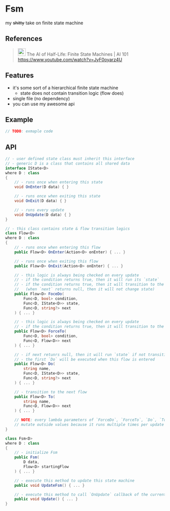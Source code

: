 # Fsm

my ~~shitty~~ take on finite state machine

## References

> <img width="24px" src="https://yt3.ggpht.com/ytc/AKedOLQMDfbOQvRp6eZg9qu0v8p_iN5mgIge9D-gTAMjmA=s48-c-k-c0x00ffffff-no-rj"></img> The AI of Half-Life: Finite State Machines | AI 101\
> <https://www.youtube.com/watch?v=JyF0oyarz4U>

## Features

- it's some sort of a hierarchical finite state machine
    - state does not contain transition logic (flow does)
- single file (no dependency)
- you can use my awesome api

## Example

```csharp
// TODO: exmaple code
```

## API

```csharp
// - user defined state class must inherit this interface
// - generic D is a class that contains all shared data
interface IState<D>
where D : class
{
    // - runs once when entering this state
    void OnEnter(D data) { }

    // - runs once when exiting this state
    void OnExit(D data) { }

    // - runs every update
    void OnUpdate(D data) { }
}
```

```csharp
// - this class contains state & flow transition logics
class Flow<D>
where D : class
{
    // - runs once when entering this flow
    public Flow<D> OnEnter(Action<D> onEnter) { ... }

    // - runs once when exiting this flow
    public Flow<D> OnExit(Action<D> onEnter) { ... }

    // - this logic is always being checked on every update
    // - if the condition returns true, then it will run its `state`
    // - if the condition returns true, then it will transition to the `next`
    //   (when `next` returns null, then it will not change state)
    public Flow<D> FoceDo(
        Func<D, bool> condition,
        Func<D, IState<D>> state,
        Func<D, string?> next
    ) { ... }

    // - this logic is always being checked on every update
    // - if the condition returns true, then it will transition to the next flow
    public Flow<D> ForceTo(
        Func<D, bool> condition,
        Func<D, Flow<D>> next
    ) { ... }

    // - if next retunrs null, then it will run `state` if not transition to `next`
    // - the first `Do` will be executed when this flow is entered
    public Flow<D> Do(
        string name,
        Func<D, IState<D>> state,
        Func<D, string?> next
    ) { ... }

    // - transition to the next flow
    public Flow<D> To(
        string name,
        Func<D, Flow<D>> next
    ) { ... }

    // NOTE: every lambda parameters of `ForceDo`, `ForceTo`, `Do`, `To` must not
    // mutate outside values because it runs multiple times per update
}
```

```csharp
class Fsm<D>
where D : class
{
    // - initialize Fsm
    public Fsm(
        D data,
        Flow<D> startingFlow
    ) { ... }

    // - execute this method to update this state machine
    public void UpdateFsm() { ... }

    // - execute this method to call `OnUpdate` callback of the current state
    public void Update() { ... }
}
```
